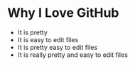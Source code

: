 # Why I Love GitHub

* It is pretty
* It is easy to edit files
* It is pretty easy to edit files
* It is really pretty and easy to edit files
